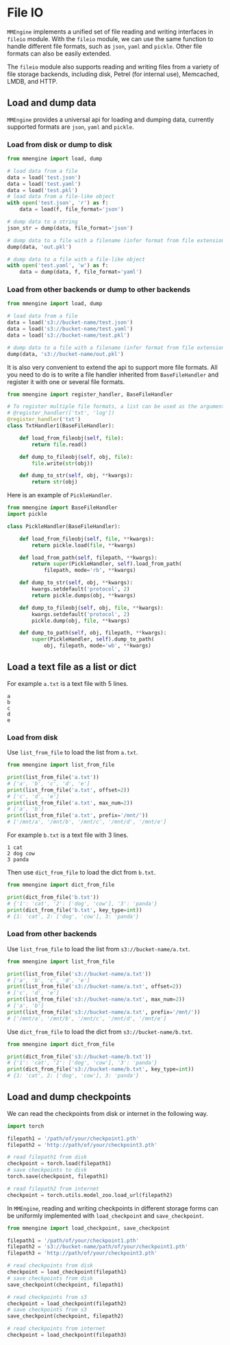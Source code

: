 # File IO

`MMEngine` implements a unified set of file reading and writing interfaces in `fileio` module. With the `fileio` module, we can use the same function to handle different file formats, such as `json`, `yaml` and `pickle`. Other file formats can also be easily extended.

The `fileio` module also supports reading and writing files from a variety of file storage backends, including disk, Petrel (for internal use), Memcached, LMDB, and HTTP.

## Load and dump data

`MMEngine` provides a universal api for loading and dumping data, currently supported formats are `json`, `yaml` and `pickle`.

### Load from disk or dump to disk

```python
from mmengine import load, dump

# load data from a file
data = load('test.json')
data = load('test.yaml')
data = load('test.pkl')
# load data from a file-like object
with open('test.json', 'r') as f:
    data = load(f, file_format='json')

# dump data to a string
json_str = dump(data, file_format='json')

# dump data to a file with a filename (infer format from file extension)
dump(data, 'out.pkl')

# dump data to a file with a file-like object
with open('test.yaml', 'w') as f:
    data = dump(data, f, file_format='yaml')
```

### Load from other backends or dump to other backends

```python
from mmengine import load, dump

# load data from a file
data = load('s3://bucket-name/test.json')
data = load('s3://bucket-name/test.yaml')
data = load('s3://bucket-name/test.pkl')

# dump data to a file with a filename (infer format from file extension)
dump(data, 's3://bucket-name/out.pkl')
```

It is also very convenient to extend the api to support more file formats. All you need to do is to write a file handler inherited from `BaseFileHandler` and register it with one or several file formats.

```python
from mmengine import register_handler, BaseFileHandler

# To register multiple file formats, a list can be used as the argument.
# @register_handler(['txt', 'log'])
@register_handler('txt')
class TxtHandler1(BaseFileHandler):

    def load_from_fileobj(self, file):
        return file.read()

    def dump_to_fileobj(self, obj, file):
        file.write(str(obj))

    def dump_to_str(self, obj, **kwargs):
        return str(obj)
```

Here is an example of `PickleHandler`.

```python
from mmengine import BaseFileHandler
import pickle

class PickleHandler(BaseFileHandler):

    def load_from_fileobj(self, file, **kwargs):
        return pickle.load(file, **kwargs)

    def load_from_path(self, filepath, **kwargs):
        return super(PickleHandler, self).load_from_path(
            filepath, mode='rb', **kwargs)

    def dump_to_str(self, obj, **kwargs):
        kwargs.setdefault('protocol', 2)
        return pickle.dumps(obj, **kwargs)

    def dump_to_fileobj(self, obj, file, **kwargs):
        kwargs.setdefault('protocol', 2)
        pickle.dump(obj, file, **kwargs)

    def dump_to_path(self, obj, filepath, **kwargs):
        super(PickleHandler, self).dump_to_path(
            obj, filepath, mode='wb', **kwargs)
```

## Load a text file as a list or dict

For example `a.txt` is a text file with 5 lines.

```
a
b
c
d
e
```

### Load from disk

Use `list_from_file` to load the list from `a.txt`.

```python
from mmengine import list_from_file

print(list_from_file('a.txt'))
# ['a', 'b', 'c', 'd', 'e']
print(list_from_file('a.txt', offset=2))
# ['c', 'd', 'e']
print(list_from_file('a.txt', max_num=2))
# ['a', 'b']
print(list_from_file('a.txt', prefix='/mnt/'))
# ['/mnt/a', '/mnt/b', '/mnt/c', '/mnt/d', '/mnt/e']
```

For example `b.txt` is a text file with 3 lines.

```
1 cat
2 dog cow
3 panda
```

Then use `dict_from_file` to load the dict from `b.txt`.

```python
from mmengine import dict_from_file

print(dict_from_file('b.txt'))
# {'1': 'cat', '2': ['dog', 'cow'], '3': 'panda'}
print(dict_from_file('b.txt', key_type=int))
# {1: 'cat', 2: ['dog', 'cow'], 3: 'panda'}
```

### Load from other backends

Use `list_from_file` to load the list from `s3://bucket-name/a.txt`.

```python
from mmengine import list_from_file

print(list_from_file('s3://bucket-name/a.txt'))
# ['a', 'b', 'c', 'd', 'e']
print(list_from_file('s3://bucket-name/a.txt', offset=2))
# ['c', 'd', 'e']
print(list_from_file('s3://bucket-name/a.txt', max_num=2))
# ['a', 'b']
print(list_from_file('s3://bucket-name/a.txt', prefix='/mnt/'))
# ['/mnt/a', '/mnt/b', '/mnt/c', '/mnt/d', '/mnt/e']
```

Use `dict_from_file` to load the dict from `s3://bucket-name/b.txt`.

```python
from mmengine import dict_from_file

print(dict_from_file('s3://bucket-name/b.txt'))
# {'1': 'cat', '2': ['dog', 'cow'], '3': 'panda'}
print(dict_from_file('s3://bucket-name/b.txt', key_type=int))
# {1: 'cat', 2: ['dog', 'cow'], 3: 'panda'}
```

## Load and dump checkpoints

We can read the checkpoints from disk or internet in the following way.

```python
import torch

filepath1 = '/path/of/your/checkpoint1.pth'
filepath2 = 'http://path/of/your/checkpoint3.pth'

# read filepath1 from disk
checkpoint = torch.load(filepath1)
# save checkpoints to disk
torch.save(checkpoint, filepath1)

# read filepath2 from internet
checkpoint = torch.utils.model_zoo.load_url(filepath2)
```

In `MMEngine`, reading and writing checkpoints in different storage forms can be uniformly implemented with `load_checkpoint` and `save_checkpoint`.

```python
from mmengine import load_checkpoint, save_checkpoint

filepath1 = '/path/of/your/checkpoint1.pth'
filepath2 = 's3://bucket-name/path/of/your/checkpoint1.pth'
filepath3 = 'http://path/of/your/checkpoint3.pth'

# read checkpoints from disk
checkpoint = load_checkpoint(filepath1)
# save checkpoints from disk
save_checkpoint(checkpoint, filepath1)

# read checkpoints from s3
checkpoint = load_checkpoint(filepath2)
# save checkpoints from s3
save_checkpoint(checkpoint, filepath2)

# read checkpoints from internet
checkpoint = load_checkpoint(filepath3)
```
